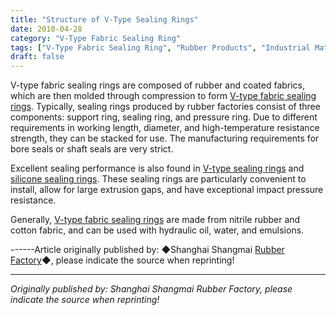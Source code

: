 ```yaml
---
title: "Structure of V-Type Sealing Rings"
date: 2010-04-28
category: "V-Type Fabric Sealing Ring"
tags: ["V-Type Fabric Sealing Ring", "Rubber Products", "Industrial Materials"]
draft: false
---
```


V-type fabric sealing rings are composed of rubber and coated fabrics, which are then molded through compression to form [V-type fabric sealing rings](http://www.smpolymer.com/vxingjiabumifengquan/). Typically, sealing rings produced by rubber factories consist of three components: support ring, sealing ring, and pressure ring. Due to different requirements in working length, diameter, and high-temperature resistance strength, they can be stacked for use. The manufacturing requirements for bore seals or shaft seals are very strict.

Excellent sealing performance is also found in [V-type sealing rings](http://www.smpolymer.com/) and [silicone sealing rings](http://www.smpolymer.com/). These sealing rings are particularly convenient to install, allow for large extrusion gaps, and have exceptional impact pressure resistance.

Generally, [V-type fabric sealing rings](http://www.smpolymer.com/vxingjiabumifengquan/) are made from nitrile rubber and cotton fabric, and can be used with hydraulic oil, water, and emulsions.

------Article originally published by: ◆Shanghai Shangmai [Rubber Factory](http://www.smpolymer.com/)◆, please indicate the source when reprinting!

---

*Originally published by: Shanghai Shangmai Rubber Factory, please indicate the source when reprinting!*